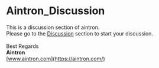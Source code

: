 # Aintron_Discussion

 This is a discussion section of aintron. </br>
 Please go to the [Discussion](https://github.com/Aintron/Aintron_Discussion/discussions) section to start your discussion.
</br>
</br>
Best Regards </br>
**Aintron** </br>
[www.aintron.com](https://aintron.com/)
